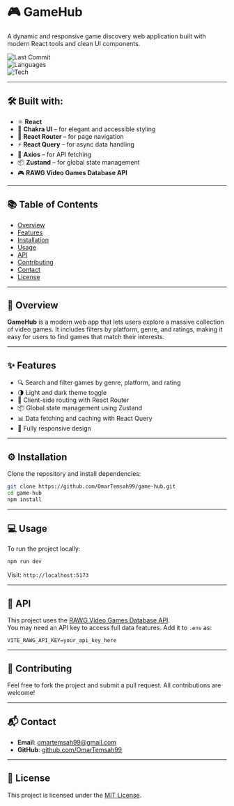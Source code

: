 # 🎮 GameHub

A dynamic and responsive game discovery web application built with modern React tools and clean UI components.

![Last Commit](https://img.shields.io/github/last-commit/OmarTemsah99/game-hub)  
![Languages](https://img.shields.io/github/languages/count/OmarTemsah99/game-hub)  
![Tech](https://img.shields.io/badge/stack-React%2C%20ChakraUI%2C%20Zustand-blue)

---

## 🛠 Built with:

- ⚛️ **React**
- 💄 **Chakra UI** – for elegant and accessible styling
- 🧭 **React Router** – for page navigation
- ⚡ **React Query** – for async data handling
- 💾 **Axios** – for API fetching
- 📦 **Zustand** – for global state management
- 🎮 **RAWG Video Games Database API**

---

## 📚 Table of Contents

- [Overview](#overview)
- [Features](#features)
- [Installation](#installation)
- [Usage](#usage)
- [API](#api)
- [Contributing](#contributing)
- [Contact](#contact)
- [License](#license)

---

## 📝 Overview

**GameHub** is a modern web app that lets users explore a massive collection of video games. It includes filters by platform, genre, and ratings, making it easy for users to find games that match their interests.

---

## ✨ Features

- 🔍 Search and filter games by genre, platform, and rating
- 🌗 Light and dark theme toggle
- 🧭 Client-side routing with React Router
- 📦 Global state management using Zustand
- 📊 Data fetching and caching with React Query
- 📱 Fully responsive design

---

## ⚙️ Installation

Clone the repository and install dependencies:

```bash
git clone https://github.com/OmarTemsah99/game-hub.git
cd game-hub
npm install
```

---

## 💻 Usage

To run the project locally:

```bash
npm run dev
```

Visit: `http://localhost:5173`

---

## 🔌 API

This project uses the [RAWG Video Games Database API](https://rawg.io/apidocs).  
You may need an API key to access full data features. Add it to `.env` as:

```env
VITE_RAWG_API_KEY=your_api_key_here
```

---

## 🤝 Contributing

Feel free to fork the project and submit a pull request. All contributions are welcome!

---

## 📬 Contact

- **Email**: omartemsah99@gmail.com  
- **GitHub**: [github.com/OmarTemsah99](https://github.com/OmarTemsah99)

---

## 📄 License

This project is licensed under the [MIT License](LICENSE).
